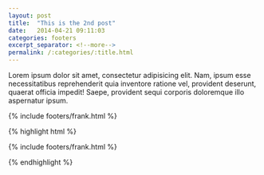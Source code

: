 ```yaml
---
layout: post
title:  "This is the 2nd post"
date:   2014-04-21 09:11:03
categories: footers
excerpt_separator: <!--more-->
permalink: /:categories/:title.html
---
```


<p>Lorem ipsum dolor sit amet, consectetur adipisicing elit. Nam, ipsum esse necessitatibus reprehenderit quia inventore ratione vel, provident deserunt, quaerat officia impedit! Saepe, provident sequi corporis doloremque illo aspernatur ipsum.</p>

<!--more-->

{% include footers/frank.html %}


{% highlight html %}

{% include footers/frank.html %}

{% endhighlight %}